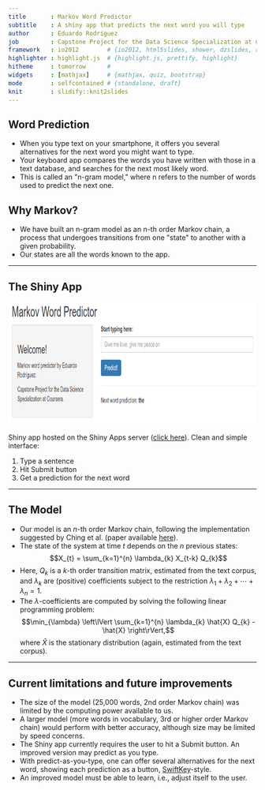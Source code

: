 ```yaml
---
title       : Markov Word Predictor
subtitle    : A shiny app that predicts the next word you will type
author      : Eduardo Rodríguez
job         : Capstone Project for the Data Science Specialization at Coursera
framework   : io2012        # {io2012, html5slides, shower, dzslides, revealjs, ...}
highlighter : highlight.js  # {highlight.js, prettify, highlight}
hitheme     : tomorrow      # 
widgets     : [mathjax]     # {mathjax, quiz, bootstrap}
mode        : selfcontained # {standalone, draft}
knit        : slidify::knit2slides
---
```


## Word Prediction

- When you type text on your smartphone, it offers you several alternatives
  for the next word you might want to type.
- Your keyboard app compares the words you have written
  with those in a text database, and searches for the next most likely word.
- This is called an "n-gram model," where n refers to the number of words
  used to predict the next one.

## Why Markov?

- We have built an n-gram model as an n-th order Markov chain,
  a process that undergoes transitions from one "state" to another
  with a given probability.
- Our states are all the words known to the app.

---

## The Shiny App

<img class="center" src="shinyapp-screenshot.png" height=250>

Shiny app hosted on the Shiny Apps server 
([click here](https://nemarona.shinyapps.io/Markov_Word_Predictor/)).
Clean and simple interface:

1. Type a sentence
2. Hit Submit button
3. Get a prediction for the next word

---

## The Model

- Our model is an $n$-th order Markov chain, following the implementation
  suggested by Ching et al. (paper available [here](http://dx.doi.org/10.1002/nav.20017)).
- The state of the system at time $t$ depends on the $n$ previous states:
  $$X_{t} = \sum_{k=1}^{n} \lambda_{k} X_{t-k} Q_{k}$$
- Here, $Q_{k}$ is a $k$-th order transition matrix, estimated from the text corpus,
  and $\lambda_{k}$ are (positive) coefficients subject to the restriction
  $\lambda_{1} + \lambda_{2} + \cdots + \lambda_{n} = 1$.
- The $\lambda$-coefficients are computed by solving the following linear programming problem:
  $$\min_{\lambda} \left\lVert \sum_{k=1}^{n} \lambda_{k} \hat{X} Q_{k} - \hat{X} \right\rVert,$$
  where $\hat{X}$ is the stationary distribution (again, estimated from the text corpus).

---

## Current limitations and future improvements

- The size of the model (25,000 words, 2nd order Markov chain)
  was limited by the computing power available to us.
- A larger model (more words in vocabulary, 3rd or higher order Markov chain)
  would perform with better accuracy, although size may be limited
  by speed concerns.
- The Shiny app currently requires the user to hit a Submit button.
  An improved version may predict as you type.
- With predict-as-you-type, one can offer several alternatives for the next word,
  showing each prediction as a button, [SwiftKey](https://swiftkey.com/)-style.
- An improved model must be able to learn, i.e., adjust itself to the user.





